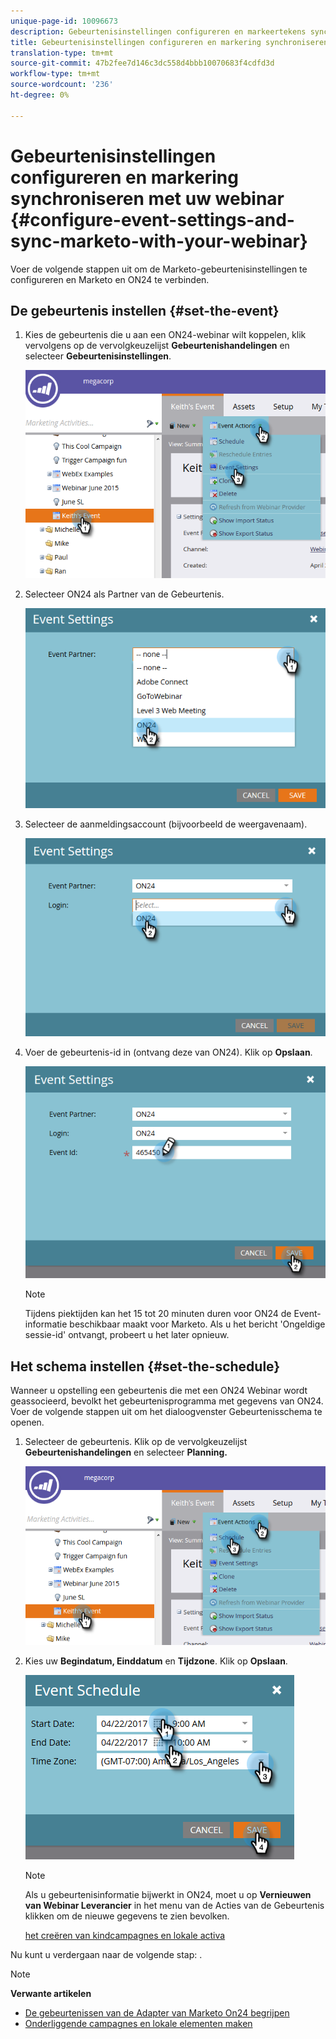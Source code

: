 ```yaml
---
unique-page-id: 10096673
description: Gebeurtenisinstellingen configureren en markeertekens synchroniseren met uw webinar - Marketo Docs - Productdocumentatie
title: Gebeurtenisinstellingen configureren en markering synchroniseren met uw webinar
translation-type: tm+mt
source-git-commit: 47b2fee7d146c3dc558d4bbb10070683f4cdfd3d
workflow-type: tm+mt
source-wordcount: '236'
ht-degree: 0%

---
```



# Gebeurtenisinstellingen configureren en markering synchroniseren met uw webinar {#configure-event-settings-and-sync-marketo-with-your-webinar}

Voer de volgende stappen uit om de Marketo-gebeurtenisinstellingen te configureren en Marketo en ON24 te verbinden.

## De gebeurtenis instellen {#set-the-event}

1. Kies de gebeurtenis die u aan een ON24-webinar wilt koppelen, klik vervolgens op de vervolgkeuzelijst **Gebeurtenishandelingen** en selecteer **Gebeurtenisinstellingen**.

   ![](assets/one.png)

1. Selecteer ON24 als Partner van de Gebeurtenis.

   ![](assets/two.png)

1. Selecteer de aanmeldingsaccount (bijvoorbeeld de weergavenaam).

   ![](assets/three.png)

1. Voer de gebeurtenis-id in (ontvang deze van ON24). Klik op **Opslaan**.

   ![](assets/four.png)

   >[!NOTE]
   >
   >Tijdens piektijden kan het 15 tot 20 minuten duren voor ON24 de Event-informatie beschikbaar maakt voor Marketo. Als u het bericht &#39;Ongeldige sessie-id&#39; ontvangt, probeert u het later opnieuw.

## Het schema instellen {#set-the-schedule}

Wanneer u opstelling een gebeurtenis die met een ON24 Webinar wordt geassocieerd, bevolkt het gebeurtenisprogramma met gegevens van ON24. Voer de volgende stappen uit om het dialoogvenster Gebeurtenisschema te openen.

1. Selecteer de gebeurtenis. Klik op de vervolgkeuzelijst **Gebeurtenishandelingen** en selecteer **Planning.**

   ![](assets/five.png)

1. Kies uw **Begindatum, Einddatum** en **Tijdzone**. Klik op **Opslaan**.

   ![](assets/six-1.png)

   >[!NOTE]
   >
   >Als u gebeurtenisinformatie bijwerkt in ON24, moet u op **Vernieuwen van Webinar Leverancier** in het menu van de Acties van de Gebeurtenis klikken om de nieuwe gegevens te zien bevolken.

   [het creëren van kindcampagnes en lokale activa](create-child-campaigns-and-local-assets.md)

Nu kunt u verdergaan naar de volgende stap: .

>[!NOTE]
>
>**Verwante artikelen**
>
>* [De gebeurtenissen van de Adapter van Marketo On24 begrijpen](understanding-marketo-on24-adapter-events.md)
>* [Onderliggende campagnes en lokale elementen maken](create-child-campaigns-and-local-assets.md)

>



